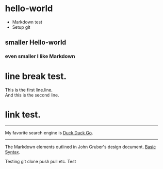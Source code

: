 # hello-world
* Markdown test
* Setup git

## smaller Hello-world

### even smaller I like Markdown

# line break test.

This is the first line.line.    
And this is the second line.

# link test.
***
My favorite search engine is [Duck Duck Go](https://duckduckgo.com).
***
The Markdown elements outlined in John Gruber's design document. [Basic Syntax](https://www.markdownguide.org/basic-syntax/).

Testing git clone push pull etc.
Test
